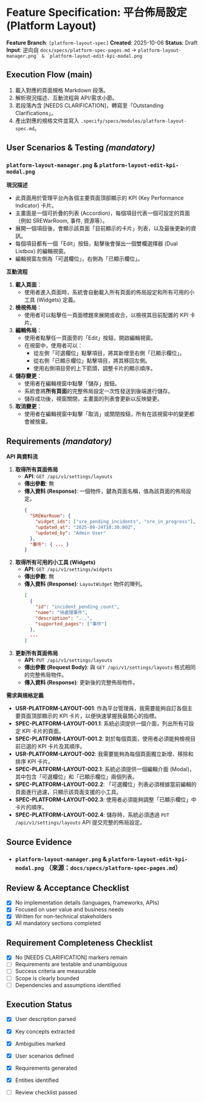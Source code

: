 # Feature Specification: 平台佈局設定 (Platform Layout)

**Feature Branch**: `[platform-layout-spec]`
**Created**: 2025-10-06
**Status**: Draft
**Input**: 逆向自 `docs/specs/platform-spec-pages.md` → ``platform-layout-manager.png` & `platform-layout-edit-kpi-modal.png``

## Execution Flow (main)
1. 載入對應的頁面規格 Markdown 段落。
2. 解析現況描述、互動流程與 API/需求小節。
3. 若段落內含 [NEEDS CLARIFICATION]，轉寫至「Outstanding Clarifications」。
4. 產出對應的規格文件並寫入 `.specify/specs/modules/platform-layout-spec.md`。

## User Scenarios & Testing *(mandatory)*
### `platform-layout-manager.png` & `platform-layout-edit-kpi-modal.png`

**現況描述**
- 此頁面用於管理平台內各個主要頁面頂部顯示的 KPI (Key Performance Indicator) 卡片。
- 主畫面是一個可折疊的列表 (Accordion)，每個項目代表一個可設定的頁面（例如 SREWarRoom, 事件, 資源等）。
- 展開一個項目後，會顯示該頁面「目前顯示的卡片」列表，以及最後更新的資訊。
- 每個項目都有一個「Edit」按鈕，點擊後會彈出一個雙欄選擇器 (Dual Listbox) 的編輯視窗。
- 編輯視窗左側為「可選欄位」，右側為「已顯示欄位」。

**互動流程**
1.  **載入頁面**：
    -   使用者進入頁面時，系統會自動載入所有頁面的佈局設定和所有可用的小工具 (Widgets) 定義。
2.  **檢視佈局**：
    -   使用者可以點擊任一頁面標題來展開或收合，以檢視其目前配置的 KPI 卡片。
3.  **編輯佈局**：
    -   使用者點擊任一頁面旁的「Edit」按鈕，開啟編輯視窗。
    -   在視窗中，使用者可以：
        -   從左側「可選欄位」點擊項目，將其新增至右側「已顯示欄位」。
        -   從右側「已顯示欄位」點擊項目，將其移回左側。
        -   使用右側項目旁的上下箭頭，調整卡片的顯示順序。
4.  **儲存變更**：
    -   使用者在編輯視窗中點擊「儲存」按鈕。
    -   系統會將**所有頁面**的完整佈局設定一次性發送到後端進行儲存。
    -   儲存成功後，視窗關閉，主畫面的列表會更新以反映變更。
5.  **取消變更**：
    -   使用者在編輯視窗中點擊「取消」或關閉按鈕，所有在該視窗中的變更都會被捨棄。

## Requirements *(mandatory)*
**API 與資料流**
1.  **取得所有頁面佈局**
    -   **API**: `GET /api/v1/settings/layouts`
    -   **傳出參數**: 無
    -   **傳入資料 (Response)**: 一個物件，鍵為頁面名稱，值為該頁面的佈局設定。
        ```json
        {
          "SREWarRoom": {
            "widget_ids": ["sre_pending_incidents", "sre_in_progress"],
            "updated_at": "2025-09-24T10:30:00Z",
            "updated_by": "Admin User"
          },
          "事件": { ... }
        }
        ```
2.  **取得所有可用的小工具 (Widgets)**
    -   **API**: `GET /api/v1/settings/widgets`
    -   **傳出參數**: 無
    -   **傳入資料 (Response)**: `LayoutWidget` 物件的陣列。
        ```json
        [
          {
            "id": "incident_pending_count",
            "name": "待處理事件",
            "description": "...",
            "supported_pages": ["事件"]
          },
          ...
        ]
        ```
3.  **更新所有頁面佈局**
    -   **API**: `PUT /api/v1/settings/layouts`
    -   **傳出參數 (Request Body)**: 與 `GET /api/v1/settings/layouts` 格式相同的完整佈局物件。
    -   **傳入資料 (Response)**: 更新後的完整佈局物件。

**需求與規格定義**
- **USR-PLATFORM-LAYOUT-001**: 作為平台管理員，我需要能夠自訂各個主要頁面頂部顯示的 KPI 卡片，以便快速掌握我最關心的指標。
- **SPEC-PLATFORM-LAYOUT-001.1**: 系統必須提供一個介面，列出所有可設定 KPI 卡片的頁面。
- **SPEC-PLATFORM-LAYOUT-001.2**: 對於每個頁面，使用者必須能夠檢視目前已選的 KPI 卡片及其順序。
- **USR-PLATFORM-LAYOUT-002**: 我需要能夠為每個頁面獨立新增、移除和排序 KPI 卡片。
- **SPEC-PLATFORM-LAYOUT-002.1**: 系統必須提供一個編輯介面 (Modal)，其中包含「可選欄位」和「已顯示欄位」兩個列表。
- **SPEC-PLATFORM-LAYOUT-002.2**: 「可選欄位」列表必須根據當前編輯的頁面進行過濾，只顯示該頁面支援的小工具。
- **SPEC-PLATFORM-LAYOUT-002.3**: 使用者必須能夠調整「已顯示欄位」中卡片的順序。
- **SPEC-PLATFORM-LAYOUT-002.4**: 儲存時，系統必須透過 `PUT /api/v1/settings/layouts` API 提交完整的佈局設定。

## Source Evidence
- ### `platform-layout-manager.png` & `platform-layout-edit-kpi-modal.png` （來源：`docs/specs/platform-spec-pages.md`）

## Review & Acceptance Checklist
- [x] No implementation details (languages, frameworks, APIs)
- [x] Focused on user value and business needs
- [x] Written for non-technical stakeholders
- [x] All mandatory sections completed

## Requirement Completeness Checklist
- [x] No [NEEDS CLARIFICATION] markers remain
- [ ] Requirements are testable and unambiguous
- [ ] Success criteria are measurable
- [ ] Scope is clearly bounded
- [ ] Dependencies and assumptions identified

## Execution Status
- [x] User description parsed
- [x] Key concepts extracted
- [x] Ambiguities marked
- [x] User scenarios defined
- [x] Requirements generated
- [x] Entities identified
- [ ] Review checklist passed

